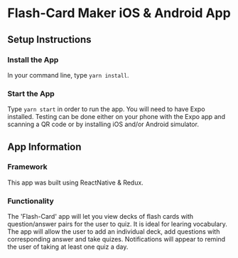 # Flash-Card Maker iOS & Android App

## Setup Instructions

### Install the App

In your command line, type `yarn install`.

### Start the App

Type `yarn start` in order to run the app. You will need to have Expo installed. Testing can be done either on your phone with the Expo app and scanning a QR code or by installing iOS and/or Android simulator.


## App Information

### Framework

This app was built using ReactNative & Redux.

### Functionality

The 'Flash-Card' app will let you view decks of flash cards with question/answer pairs for the user to quiz. It is ideal for learing vocabulary. The app will allow the user to add an individual deck, add questions with corresponding answer and take quizes. Notifications will appear to remind the user of taking at least one quiz a day.